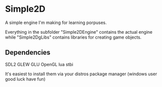 # Simple2D

A simple engine I'm making for learning porpuses.

Everything in the subfolder "Simple2DEngine" contains the actual engine 
while "Simple2DgLibs" contains libraries for creating game objects.

## Dependencies
SDL2 GLEW GLU OpenGL lua stbi 

It's easiest to install them via your distros
package manager (windows user good luck have fun)
